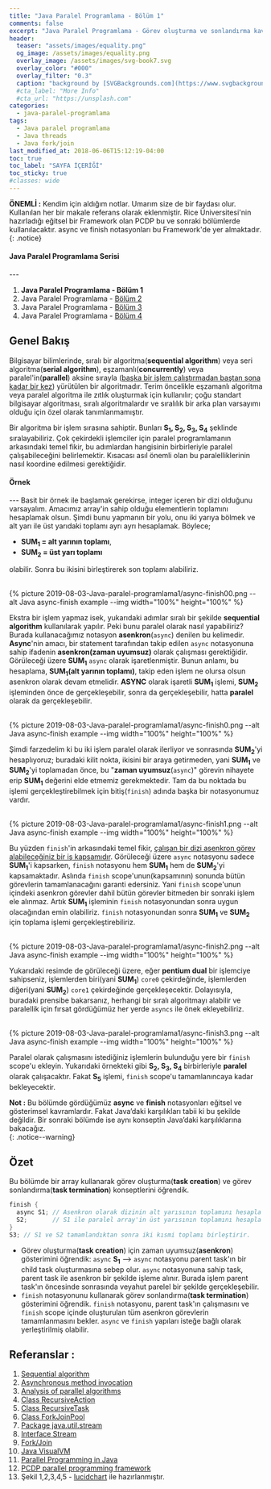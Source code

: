 ```yaml
---
title: "Java Paralel Programlama - Bölüm 1"
comments: false
excerpt: "Java Paralel Programlama - Görev oluşturma ve sonlandırma kavramları(Async, Finish)"
header:
  teaser: "assets/images/equality.png"
  og_image: /assets/images/equality.png
  overlay_image: /assets/images/svg-book7.svg
  overlay_color: "#000"
  overlay_filter: "0.3"
  caption: "background by [SVGBackgrounds.com](https://www.svgbackgrounds.com/)"
  #cta_label: "More Info"
  #cta_url: "https://unsplash.com"
categories:
  - java-paralel-programlama
tags:
  - Java paralel programlama
  - Java threads
  - Java fork/join
last_modified_at: 2018-06-06T15:12:19-04:00
toc: true
toc_label: "SAYFA İÇERİĞİ"
toc_sticky: true
#classes: wide
---
```




**ÖNEMLİ :** Kendim için aldığım notlar. Umarım size de bir faydası olur. Kullanılan her bir makale referans olarak eklenmiştir. Rice Üniversitesi'nin hazırladığı eğitsel bir Framework olan PCDP bu ve sonraki bölümlerde kullanılacaktır. async ve finish notasyonları bu Framework'de yer almaktadır.
{: .notice}

<div class="notice--success" markdown="1">
<h4 class="no_toc"><i class="fas fa-lightbulb"></i> Java Paralel Programlama Serisi</h4>
---

1. **Java Paralel Programlama - Bölüm 1**
2. Java Paralel Programlama - [Bölüm 2](/java-paralel-programlama/Java-paralel-programlama2/)
3. Java Paralel Programlama - [Bölüm 3](/java-paralel-programlama/Java-paralel-programlama3/)
4. Java Paralel Programlama - [Bölüm 4](/java-paralel-programlama/Java-paralel-programlama4/)

</div>

## Genel Bakış

Bilgisayar bilimlerinde, sıralı bir algoritma(**sequential algorithm**) veya seri algoritma(**serial algorithm**), eşzamanlı(**concurrently**) veya paralel'in(**parallel**) aksine sırayla (<u>başka bir işlem çalıştırmadan baştan sona kadar bir kez</u>) yürütülen bir algoritmadır. Terim öncelikle eşzamanlı algoritma veya paralel algoritma ile zıtlık oluşturmak için kullanılır; çoğu standart bilgisayar algoritması, sıralı algoritmalardır ve sıralılık bir arka plan varsayımı olduğu için özel olarak tanımlanmamıştır.

Bir algoritma bir işlem sırasına sahiptir. Bunları **S<sub>1</sub>, S<sub>2</sub>, S<sub>3</sub>, S<sub>4</sub>** şeklinde sıralayabiliriz. Çok çekirdekli işlemciler için paralel programlamanın arkasındaki temel fikir, bu adımlardan hangisinin birbirleriyle paralel çalışabileceğini belirlemektir. Kısacası asıl önemli olan bu paralelliklerinin nasıl koordine edilmesi gerektiğidir.

<div class="notice--success" markdown="1">
<h4 class="no_toc"><i class="fas fa-lightbulb"></i> Örnek</h4>
---
Basit bir örnek ile başlamak gerekirse, integer içeren bir dizi olduğunu varsayalım. Amacımız array'in sahip olduğu elementlerin toplamını hesaplamak olsun. Şimdi bunu yapmanın bir yolu, onu iki yarıya bölmek ve alt yarı ile üst yarıdaki toplamı ayrı ayrı hesaplamak. Böylece;

* **SUM<sub>1</sub> = alt yarının toplamı**,
* **SUM<sub>2</sub> = üst yarı toplamı**

olabilir. Sonra bu ikisini birleştirerek son toplamı alabiliriz.
</div>

<br/>{% picture 2019-08-03-Java-paralel-programlama1/async-finish00.png --alt Java async-finish example --img width="100%" height="100%" %}<br/>

Ekstra bir işlem yapmaz isek, yukarıdaki adımlar sıralı bir şekilde **sequential algorithm** kullanılarak yapılır. Peki bunu paralel olarak nasıl yapabiliriz? Burada kullanacağımız notasyon **asenkron**(``async``) denilen bu kelimedir. **Async**'nin amacı, bir statement tarafından takip edilen `async` notasyonuna sahip ifadenin **asenkron(zaman uyumsuz)** olarak çalışması gerektiğidir. Görüleceği üzere **SUM<sub>1</sub>** ``async`` olarak işaretlenmiştir. Bunun anlamı, bu hesaplama, **SUM<sub>1</sub>(alt yarının toplamı)**, takip eden işlem ne olursa olsun asenkron olarak devam etmelidir. **ASYNC** olarak işaretli **SUM<sub>1</sub>** işlemi, **SUM<sub>2</sub>** işleminden önce de gerçekleşebilir, sonra da gerçekleşebilir, hatta **paralel** olarak da gerçekleşebilir.

<br/>{% picture 2019-08-03-Java-paralel-programlama1/async-finish0.png --alt Java async-finish example --img width="100%" height="100%" %}<br/>

Şimdi farzedelim ki bu iki işlem paralel olarak ilerliyor ve sonrasında **SUM<sub>2</sub>**'yi hesaplıyoruz; buradaki kilit nokta, ikisini bir araya getirmeden, yani **SUM<sub>1</sub>** ve **SUM<sub>2</sub>**'yi toplamadan önce, bu "**zaman uyumsuz**(``async``)" görevin nihayete erip **SUM<sub>1</sub>** değerini elde etmemiz gerekmektedir. Tam da bu noktada bu işlemi gerçekleştirebilmek için bitiş(``finish``) adında başka bir notasyonumuz vardır.

<br/>{% picture 2019-08-03-Java-paralel-programlama1/async-finish1.png --alt Java async-finish example --img width="100%" height="100%" %}<br/>

Bu yüzden ``finish``'in arkasındaki temel fikir, <u>çalışan bir dizi asenkron görev alabileceğiniz bir iş kapsamıdır</u>. Görüleceği üzere ``async`` notasyonu sadece **SUM<sub>1</sub>**'i kapsarken, ``finish`` notasyonu hem **SUM<sub>1</sub>** hem de **SUM<sub>2</sub>**'yi kapsamaktadır. Aslında ``finish`` scope'unun(kapsamının) sonunda bütün görevlerin tamamlanacağını garanti edersiniz. Yani ``finish`` scope'unun içindeki asenkron görevler dahil bütün görevler bitmeden bir sonraki işlem ele alınmaz. Artık **SUM<sub>1</sub>** işleminin ``finish`` notasyonundan sonra uygun olacağından emin olabiliriz. ``finish`` notasyonundan sonra **SUM<sub>1</sub>** ve **SUM<sub>2</sub>** için toplama işlemi gerçekleştirebiliriz.

<br/>{% picture 2019-08-03-Java-paralel-programlama1/async-finish2.png --alt Java async-finish example --img width="100%" height="100%" %}<br/>

Yukarıdaki resimde de görüleceği üzere, eğer **pentium dual** bir işlemciye sahipseniz, işlemlerden biri(yani **SUM<sub>1</sub>**) ``core0`` çekirdeğinde, işlemlerden diğeri(yani **SUM<sub>2</sub>**) ``core1`` çekirdeğinde gerçekleşecektir. Dolayısıyla, buradaki prensibe bakarsanız, herhangi bir sıralı algoritmayı alabilir ve paralellik için fırsat gördüğümüz her yerde ``asyncs`` ile önek ekleyebiliriz.

<br/>{% picture 2019-08-03-Java-paralel-programlama1/async-finish3.png --alt Java async-finish example --img width="100%" height="100%" %}<br/>

Paralel olarak çalışmasını istediğiniz işlemlerin bulunduğu yere bir ``finish`` scope'u ekleyin. Yukarıdaki örnekteki gibi **S<sub>2</sub>, S<sub>3</sub>, S<sub>4</sub>** birbirleriyle **paralel** olarak çalışacaktır. Fakat **S<sub>5</sub>** işlemi, ``finish`` scope'u tamamlanıncaya kadar bekleyecektir.

**Not :** Bu bölümde gördüğümüz **async** ve **finish** notasyonları eğitsel ve gösterimsel kavramlardır. Fakat Java’daki karşılıkları tabii ki bu şekilde değildir. Bir sonraki bölümde ise aynı konseptin Java’daki karşılıklarına bakacağız.  
{: .notice--warning}

## Özet
Bu bölümde bir array kullanarak görev oluşturma(**task creation**) ve görev sonlandırma(**task termination**) konseptlerini öğrendik.

```java
finish {
  async S1; // Asenkron olarak dizinin alt yarısının toplamını hesapla
  S2;       // S1 ile paralel array'in üst yarısının toplamını hesapla
}
S3; // S1 ve S2 tamamlandıktan sonra iki kısmi toplamı birleştirir.
```

- Görev oluşturma(**task creation**) için zaman uyumsuz(**asenkron**) gösterimini öğrendik: ``async`` **S<sub>1</sub>** --> ``async`` notasyonu parent task'ın bir child task oluşturmasına sebep olur. ``async`` notasyonuna sahip task, parent task ile asenkron bir şekilde işleme alınır. Burada işlem parent task'ın öncesinde sonrasında veyahut parelel bir şekilde gerçekleşebilir.
- ``finish`` notasyonunu kullanarak görev sonlandırma(**task termination**) gösterimini öğrendik. ``finish`` notasyonu, parent task'ın çalışmasını ve ``finish`` scope içinde oluşturulan tüm asenkron görevlerin tamamlanmasını bekler. ``async`` ve ``finish`` yapıları isteğe bağlı olarak yerleştirilmiş olabilir.


## Referanslar :

1. [Sequential algorithm](https://en.wikipedia.org/wiki/Sequential_algorithm)
2. [Asynchronous method invocation](https://en.wikipedia.org/wiki/Asynchronous_method_invocation)
3. [Analysis of parallel algorithms](https://en.wikipedia.org/wiki/Analysis_of_parallel_algorithms)
4. [Class RecursiveAction](https://docs.oracle.com/javase/8/docs/api/java/util/concurrent/RecursiveAction.html)
5. [Class RecursiveTask](http://docs.oracle.com/javase/8/docs/api/?java/util/concurrent/RecursiveTask.html)
6. [Class ForkJoinPool](https://docs.oracle.com/javase/8/docs/api/java/util/concurrent/ForkJoinPool.html)
7. [Package java.util.stream](https://docs.oracle.com/javase/8/docs/api/java/util/stream/package-summary.html)
8. [Interface Stream](https://docs.oracle.com/javase/8/docs/api/java/util/stream/Stream.html)
9. [Fork/Join](https://docs.oracle.com/javase/tutorial/essential/concurrency/forkjoin.html)
10. [Java VisualVM](http://docs.oracle.com/javase/7/docs/technotes/guides/visualvm/)
11. [Parallel Programming in Java](https://www.coursera.org/learn/parallel-programming-in-java/home/welcome)
12. [PCDP parallel programming framework](https://habanero-rice.github.io/PCDP/)
13. Şekil 1,2,3,4,5 - [lucidchart](https://www.lucidchart.com) ile hazırlanmıştır.
